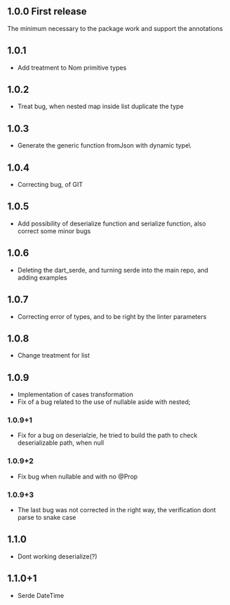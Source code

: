 ## 1.0.0 First release

The minimum necessary to the package work and support the annotations

## 1.0.1

- Add treatment to Nom primitive types

## 1.0.2

- Treat bug, when nested map inside list duplicate the type

## 1.0.3

- Generate the generic function fromJson with dynamic type\

## 1.0.4

- Correcting bug, of GIT

## 1.0.5

- Add possibility of deserialize function and serialize function, also correct some minor bugs

## 1.0.6

- Deleting the dart_serde, and turning serde into the main repo, and adding examples

## 1.0.7

- Correcting error of types, and to be right by the linter parameters

## 1.0.8

- Change treatment for list

## 1.0.9

- Implementation of cases transformation
- Fix of a bug related to the use of nullable aside with nested;

### 1.0.9+1

- Fix for a bug on deserialzie, he tried to build the path to check deserializable path, when null

### 1.0.9+2

- Fix bug when nullable and with no @Prop

### 1.0.9+3

- The last bug was not corrected in the right way, the verification dont parse to snake case


## 1.1.0

 - Dont working deserialize(?)

## 1.1.0+1

- Serde DateTime

